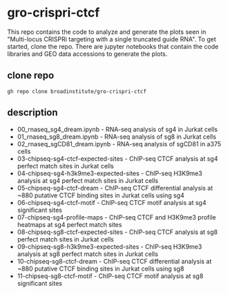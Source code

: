 # gro-crispri-ctcf

This repo contains the code to analyze and generate the plots seen in "Multi-locus CRISPRi targeting with a single truncated guide RNA".
To get started, clone the repo. There are jupyter notebooks that contain the code libraries and GEO data accessions to generate the plots.

## clone repo
`gh repo clone broadinstitute/gro-crispri-ctcf`

## description
- 00_rnaseq_sg4_dream.ipynb - RNA-seq analysis of sg4 in Jurkat cells
- 01_rnaseq_sg8_dream.ipynb - RNA-seq analysis of sg8 in Jurkat cells
- 02_rnaseq_sgCD81_dream.ipynb - RNA-seq analysis of sgCD81 in a375 cells
- 03-chipseq-sg4-ctcf-expected-sites - ChIP-seq CTCF analysis at sg4 perfect match sites in Jurkat cells
- 04-chipseq-sg4-h3k9me3-expected-sites - ChIP-seq H3K9me3 analysis at sg4 perfect match sites in Jurkat cells
- 05-chipseq-sg4-ctcf-dream - ChIP-seq CTCF differential analysis at ~880 putative CTCF binding sites in Jurkat cells using sg4
- 06-chipseq-sg4-ctcf-motif - ChIP-seq CTCF motif analysis at sg4 significant sites
- 07-chipseq-sg4-profile-maps - ChIP-seq CTCF and H3K9me3 profile heatmaps at sg4 perfect match sites
- 08-chipseq-sg8-ctcf-expected-sites - ChIP-seq CTCF analysis at sg8 perfect match sites in Jurkat cells
- 09-chipseq-sg8-h3k9me3-expected-sites - ChIP-seq H3K9me3 analysis at sg8 perfect match sites in Jurkat cells
- 10-chipseq-sg8-ctcf-dream - ChIP-seq CTCF differential analysis at ~880 putative CTCF binding sites in Jurkat cells using sg8
- 11-chipseq-sg8-ctcf-motif - ChIP-seq CTCF motif analysis at sg8 significant sites
